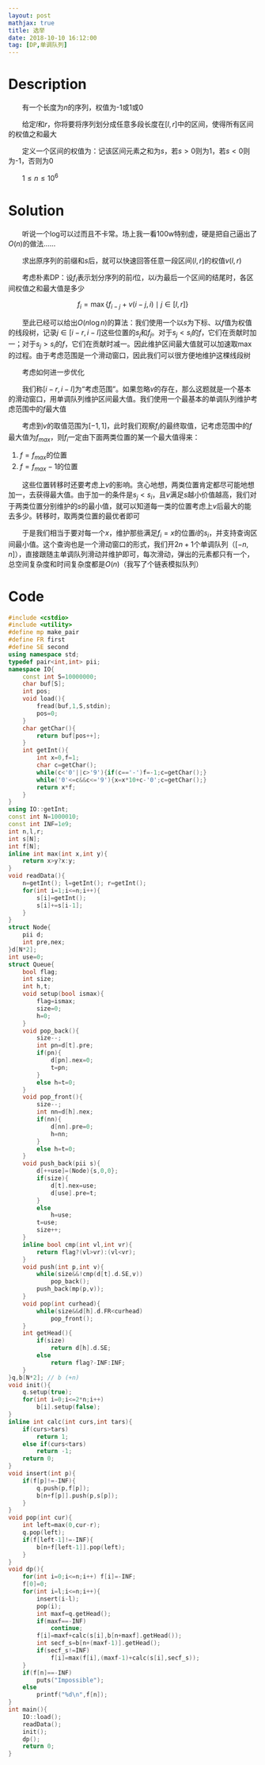 ```yaml
---
layout: post
mathjax: true
title: 选举
date: 2018-10-10 16:12:00
tag: [DP,单调队列]
---
```

# Description

　　有一个长度为$n$的序列，权值为-1或1或0

　　给定$l$和$r$，你将要将序列划分成任意多段长度在$[l,r]$中的区间，使得所有区间的权值之和最大

　　定义一个区间的权值为：记该区间元素之和为$s$，若$s>0$则为1，若$s<0$则为-1，否则为0

　　$1 \le n \le 10^6$


<!-- more -->
# Solution

　　听说一个log可以过而且不卡常。场上我一看100w特别虚，硬是把自己逼出了$O(n)$的做法......

　　求出原序列的前缀和$s$后，就可以快速回答任意一段区间$(l,r]$的权值$v(l,r)$

　　考虑朴素DP：设$f_i$表示划分序列的前$i$位，以$i$为最后一个区间的结尾时，各区间权值之和最大值是多少

$$
f_i=\max\{f_{i-j}+v(i-j,i)\mid j\in[l,r]\}
$$

　　至此已经可以给出$O(n \log n)$的算法：我们使用一个以$s$为下标、以$f$值为权值的线段树，记录$j \in[i-r,i-l]$这些位置的$s_j$和$f_j$。对于$s_j<s_i$的$f$，它们在贡献时加一；对于$s_j>s_i$的$f$，它们在贡献时减一。因此维护区间最大值就可以加速取$\max$的过程。由于考虑范围是一个滑动窗口，因此我们可以很方便地维护这棵线段树

　　考虑如何进一步优化

　　我们称$[i-r,i-l]$为“考虑范围”。如果忽略$v$的存在，那么这题就是一个基本的滑动窗口，用单调队列维护区间最大值。我们使用一个最基本的单调队列维护考虑范围中的$f$最大值

　　考虑到$v$的取值范围为$[-1,1]$，此时我们观察$f_i$的最终取值，记考虑范围中的$f$最大值为$f_{max}$，则$f_i$一定由下面两类位置的某一个最大值得来：

1. $f=f_{max}$的位置
2. $f=f_{max}-1$的位置

　　这些位置转移时还要考虑上$v$的影响。贪心地想，两类位置肯定都尽可能地想加一，去获得最大值。由于加一的条件是$s_j<s_i$，且$v$满足$s$越小价值越高，我们对于两类位置分别维护的$s$的最小值，就可以知道每一类的位置考虑上$v$后最大的能去多少。转移时，取两类位置的最优者即可

　　于是我们相当于要对每一个$x$，维护那些满足$f_i=x$的位置$i$的$s_i$，并支持查询区间最小值。这个查询也是一个滑动窗口的形式，我们开$2n+1$个单调队列（$[-n,n]$），直接跟随主单调队列滑动并维护即可，每次滑动，弹出的元素都只有一个，总空间复杂度和时间复杂度都是$O(n)$（我写了个链表模拟队列）



# Code

```c++
#include <cstdio>
#include <utility>
#define mp make_pair
#define FR first
#define SE second
using namespace std;
typedef pair<int,int> pii;
namespace IO{
    const int S=10000000;
    char buf[S];
    int pos;
    void load(){
        fread(buf,1,S,stdin);
        pos=0;
    }
    char getChar(){
        return buf[pos++];
    }
    int getInt(){
        int x=0,f=1;
        char c=getChar();
        while(c<'0'||c>'9'){if(c=='-')f=-1;c=getChar();}
        while('0'<=c&&c<='9'){x=x*10+c-'0';c=getChar();}
        return x*f;
    }
}
using IO::getInt;
const int N=1000010;
const int INF=1e9;
int n,l,r;
int s[N];
int f[N];
inline int max(int x,int y){
    return x>y?x:y;
}
void readData(){
    n=getInt(); l=getInt(); r=getInt();
    for(int i=1;i<=n;i++){
        s[i]=getInt();
        s[i]+=s[i-1];
    }
}
struct Node{
    pii d;
    int pre,nex;
}d[N*2];
int use=0;
struct Queue{
    bool flag;
    int size;
    int h,t; 
    void setup(bool ismax){
        flag=ismax;
        size=0;
        h=0;
    }
    void pop_back(){
        size--;
        int pn=d[t].pre;
        if(pn){
            d[pn].nex=0;
            t=pn;
        }
        else h=t=0;
    }
    void pop_front(){
        size--;
        int nn=d[h].nex;
        if(nn){
            d[nn].pre=0;
            h=nn;
        }
        else h=t=0;
    }
    void push_back(pii s){
        d[++use]=(Node){s,0,0};
        if(size){
            d[t].nex=use;
            d[use].pre=t;
        }
        else
            h=use;
        t=use;
        size++;
    }
    inline bool cmp(int vl,int vr){
        return flag?(vl>vr):(vl<vr);
    }
    void push(int p,int v){
        while(size&&!cmp(d[t].d.SE,v))
            pop_back();
        push_back(mp(p,v));
    }
    void pop(int curhead){
        while(size&&d[h].d.FR<curhead)
            pop_front();
    }
    int getHead(){
        if(size)
            return d[h].d.SE;
        else
            return flag?-INF:INF;
    }
}q,b[N*2]; // b (+n)
void init(){
    q.setup(true);
    for(int i=0;i<=2*n;i++)
        b[i].setup(false);
}
inline int calc(int curs,int tars){
    if(curs>tars)
        return 1;
    else if(curs<tars)
        return -1;
    return 0;
}
void insert(int p){
    if(f[p]!=-INF){
        q.push(p,f[p]);
        b[n+f[p]].push(p,s[p]);
    }
}
void pop(int cur){
    int left=max(0,cur-r);
    q.pop(left);
    if(f[left-1]!=-INF){
        b[n+f[left-1]].pop(left);
    }
}
void dp(){
    for(int i=0;i<=n;i++) f[i]=-INF;
    f[0]=0;
    for(int i=l;i<=n;i++){
        insert(i-l);
        pop(i);
        int maxf=q.getHead();
        if(maxf==-INF)
            continue;
        f[i]=maxf+calc(s[i],b[n+maxf].getHead());
        int secf_s=b[n+(maxf-1)].getHead();
        if(secf_s!=INF)
            f[i]=max(f[i],(maxf-1)+calc(s[i],secf_s));
    }
    if(f[n]==-INF)
        puts("Impossible");
    else
        printf("%d\n",f[n]);
}
int main(){
    IO::load();
    readData();
    init();
    dp();
    return 0;
}
```

